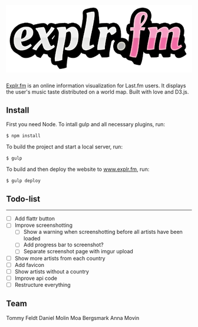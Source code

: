 # ![Explr.fm](src/assets/img/explrlogo.png)

[Explr.fm](http://www.explr.fm) is an online information visualization for Last.fm users. It displays the user's music taste distributed on a world map. Built with love and D3.js.



## Install

First you need Node. To intall gulp and all necessary plugins, run:

```
$ npm install
```
To build the project and start a local server, run:
```
$ gulp
``` 
To build and then deploy the website to www.explr.fm, run:
```
$ gulp deploy
``` 


## Todo-list
-----
- [ ] Add flattr button
- [ ] Improve screenshotting
  - [ ] Show a warning when screenshotting before all artists have been loaded
  - [ ] Add progress bar to screenshot?
  - [ ] Separate screenshot page with imgur upload
- [ ] Show more artists from each country
- [ ] Add favicon
- [ ] Show artists without a country
- [ ] Improve api code
- [ ] Restructure everything

## Team

Tommy Feldt
Daniel Molin
Moa Bergsmark
Anna Movin
